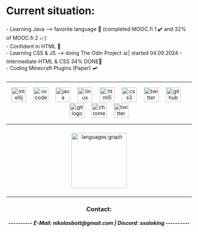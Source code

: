 <h1 align="left">Current situation:</h1>

###

<p align="left">- Learning Java --> favorite language 💙 (completed MOOC.fi 1 ✔️ and 32% of MOOC.fi 2 📈)<br>- Confident in HTML 🥇<br>- Learning CSS & JS --> doing The Odin Project 📊| started 04.09.2024 - Intermediate HTML & CSS 34% DONE📍<br>- Coding Minecraft Plugins (Paper) 🛩️</p>

###
<hr>

<div align="center">
  <img src="https://cdn.jsdelivr.net/gh/devicons/devicon/icons/intellij/intellij-original.svg" height="40" alt="intellij logo"  />
  <img width="12" />
  <img src="https://cdn.jsdelivr.net/gh/devicons/devicon/icons/vscode/vscode-original.svg" height="40" alt="vscode logo"  />
  <img width="12" />
  <img src="https://cdn.jsdelivr.net/gh/devicons/devicon/icons/java/java-original.svg" height="40" alt="java logo"  />
  <img width="12" />
  <img src="https://cdn.jsdelivr.net/gh/devicons/devicon/icons/linux/linux-original.svg" height="40" alt="linux logo"  />
  <img width="12" />
  <img src="https://cdn.jsdelivr.net/gh/devicons/devicon/icons/html5/html5-original.svg" height="40" alt="html5 logo"  />
  <img width="12" />
  <img src="https://cdn.jsdelivr.net/gh/devicons/devicon/icons/css3/css3-original.svg" height="40" alt="css3 logo"  />
  <img width="12" />
  <img src="https://cdn.jsdelivr.net/gh/devicons/devicon/icons/javascript/javascript-original.svg" height="40" alt="twitter logo"  />
  <img width="12" />
  <img src="https://cdn.jsdelivr.net/gh/devicons/devicon/icons/github/github-original.svg" height="40" alt="github logo"  />
  <img width="12" />
  <img src="https://cdn.jsdelivr.net/gh/devicons/devicon/icons/git/git-original.svg" height="40" alt="git logo"  />
  <img width="12" />
  <img src="https://cdn.jsdelivr.net/gh/devicons/devicon/icons/chrome/chrome-original.svg" height="40" alt="chrome logo"  />
  <img width="12" />
  <img src="https://cdn.jsdelivr.net/gh/devicons/devicon/icons/twitter/twitter-original.svg" height="40" alt="twitter logo"  />
  </div>
<hr>

###

<div align="center">
  <img src="https://github-readme-stats.vercel.app/api/top-langs?username=nikolas-bott&locale=en&hide_title=false&layout=compact&card_width=320&langs_count=5&theme=dracula&hide_border=false&order=2" height="150" alt="languages graph"  />
  <!--<img src="https://streak-stats.demolab.com?user=nikolas-bott&locale=en&mode=daily&theme=dracula&hide_border=false&border_radius=5&order=3" height="150" alt="streak graph"  /> -->
  <!--<img src="https://github-readme-activity-graph.vercel.app/graph?username=nikolas-bott&radius=16&theme=react&area=true&order=5&custom_title=Contributions" height="300" alt="activity-graph graph"  /> -->
</div>

###
<hr>
<h3 align=center>Contact:</h3>
<h5 align=center>---------- E-Mail: nikolasbott@gmail.com | Discord: ssaloking ----------</h5>
